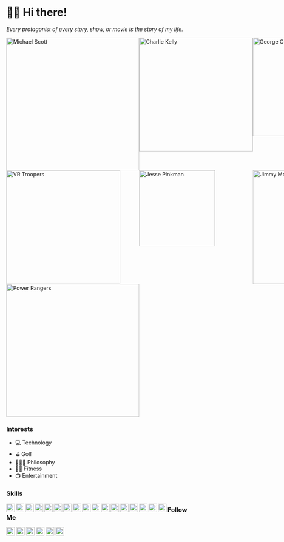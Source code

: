 # 🖖🏾 Hi there!

*Every protagonist of every story, show, or movie is the story of my life.*

<div style="display:grid; grid-template-columns:repeat(3, 1fr);"><img src="https://i.imgur.com/HTBxpUz.png" alt="Michael Scott" width="350" />
<img src="https://media2.giphy.com/media/9PaC2UWEsnIG6nXcsn/giphy.gif?cid=ecf05e472b3700a0765be9388b7c64d0e8b41a67519728fa&rid=giphy.gif" alt="Charlie Kelly" width="300" />
<img src="https://media2.giphy.com/media/Yy2H6trIkODoA/giphy.gif?cid=82a1493bzr9ikhrwdsu6126ibahrlk0gzpltak4mspdygcmq&rid=giphy.gif" alt="George Costanza" width="260" />
<img src="https://media3.giphy.com/media/DK9NoD7j2nRVm/giphy.gif?cid=6c09b9524f0f67905a232eade7253fff1138e181aa5f163a&rid=giphy.gif" alt="VR Troopers" width="300" />
<img src="https://media2.giphy.com/media/LiljwvntZmf4c/giphy.gif?cid=6c09b9524fc1bd7fe401b862ed480e5cfed089944b746f6a&rid=giphy.gif" alt="Jesse Pinkman" width="200" />
<img src="https://media1.giphy.com/media/l0EwYGlvQ7STj3wyc/giphy.gif?cid=82a1493bqxqne8ng9pyocwzqhi6aorb201mo6d2059bxejgl&rid=giphy.gif" alt="Jimmy McGill" width="300" />
<img src="https://media4.giphy.com/media/b3Owrrk9ZsC4w/giphy.gif?cid=82a1493bbwntmysi6q7atew19hnrnwxxmky3q62fm38p4g6k&rid=giphy.gif" alt="Power Rangers" width="350" /></div>

### Interests
- 💻 Technology
- ⛳ Golf
- 🧘🏽‍♂️ Philosophy
- 🏋️‍♂️ Fitness
- 📺 Entertainment

### Skills
<img src="https://cdn.jsdelivr.net/npm/simple-icons@v3/icons/html5.svg" width="22" align="left">
<img src="https://cdn.jsdelivr.net/npm/simple-icons@v3/icons/css3.svg" width="22" align="left">
<img src="https://cdn.jsdelivr.net/npm/simple-icons@v3/icons/javascript.svg" width="22" align="left">
<img src="https://cdn.jsdelivr.net/npm/simple-icons@v3/icons/jquery.svg" width="22" align="left">
<img src="https://cdn.jsdelivr.net/npm/simple-icons@v3/icons/react.svg" width="22" align="left">
<img src="https://cdn.jsdelivr.net/npm/simple-icons@5.19.0/icons/vuedotjs.svg" width="22" align="left">
<img src="https://cdn.jsdelivr.net/npm/simple-icons@5.19.0/icons/nodedotjs.svg" width="22" align="left">
<img src="https://cdn.jsdelivr.net/npm/simple-icons@v3/icons/java.svg" width="22" align="left">
<img src="https://cdn.jsdelivr.net/npm/simple-icons@v3/icons/csharp.svg" width="22" align="left">
<img src="https://cdn.jsdelivr.net/npm/simple-icons@v3/icons/mysql.svg" width="22" align="left">
<img src="https://cdn.jsdelivr.net/npm/simple-icons@v3/icons/php.svg" width="22" align="left">
<img src="https://cdn.jsdelivr.net/npm/simple-icons@v3/icons/python.svg" width="22" align="left">
<img src="https://cdn.jsdelivr.net/npm/simple-icons@v3/icons/ruby.svg" width="22" align="left">
<img src="https://cdn.jsdelivr.net/npm/simple-icons@v3/icons/r.svg" width="22" align="left">
<img src="https://cdn.jsdelivr.net/npm/simple-icons@5.19.0/icons/pwa.svg" width="22" align="left">
<img src="https://cdn.jsdelivr.net/npm/simple-icons@v3/icons/react.svg" width="22" align="left">
<img src="https://cdn.jsdelivr.net/npm/simple-icons@v3/icons/flutter.svg" width="22" align="left">

### Follow Me
<a href="https://theuiguru.blogspot.com" target="_blank"><img src="https://cdn.jsdelivr.net/npm/simple-icons@v3/icons/blogger.svg" width="22"></a> 
<a href="https://codepen.io/cthomas" target="_blank"><img src="https://cdn.jsdelivr.net/npm/simple-icons@v3/icons/codepen.svg" width="22"></a> 
<a href="https://twitter.com/cthomas1211" target="_blank"><img src="https://cdn.jsdelivr.net/npm/simple-icons@v3/icons/twitter.svg" width="22"></a> 
<a href="https://linkedin.com/in/christhomas101" target="_blank"><img src="https://cdn.jsdelivr.net/npm/simple-icons@v3/icons/linkedin.svg" width="22"></a> 
<a href="https://instagr.am/cthomas1211" target="_blank"><img src="https://cdn.jsdelivr.net/npm/simple-icons@v3/icons/instagram.svg" width="22"></a> 
<a href="https://youtube.com/ndnweb24" target="_blank"><img src="https://cdn.jsdelivr.net/npm/simple-icons@v3/icons/youtube.svg" width="22"></a>

